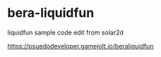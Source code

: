 # bera-liquidfun
liquidfun sample code edit from solar2d

https://psuedodeveloper.gamejolt.io/beraliquidfun
